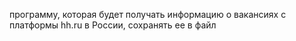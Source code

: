 программу, которая будет получать информацию о вакансиях с платформы hh.ru в России, сохранять ее в файл
